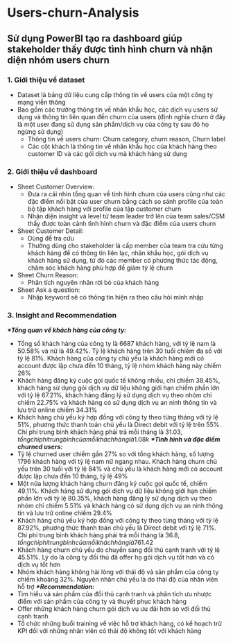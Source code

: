 # Users-churn-Analysis
## **Sử dụng PowerBI tạo ra dashboard giúp stakeholder thấy được tình hình churn và nhận diện nhóm users churn**
### **1. Giới thiệu về dataset**
- Dataset là bảng dữ liệu cung cấp thông tin về users của một công ty mạng viễn thông
- Bao gồm các trường thông tin về nhân khẩu học, các dịch vụ users sử dụng và thông tin liên quan đến churn của users (định nghĩa churn ở đây là một user đang sử dụng sản phẩm/dịch vụ của công ty sau đó họ ngừng sử dụng)
    - Thông tin về users churn: Churn category, churn reason, Churn label
    - Các cột khách là thông tin về nhân khẩu học của khách hàng theo customer ID và các gói dịch vụ mà khách hàng sử dụng
### **2. Giới thiệu về dashboard**
- Sheet Customer Overview:
    - Đưa ra cái nhìn tổng quan về tình hình churn của users cũng như các đặc điểm nổi bật của user churn bằng cách so sánh profile của toàn bộ tập khách hàng với profile của tập customer churn
    - Nhận diện insight và level từ team leader trở lên của team sales/CSM thấy được toàn cảnh tình hình churn và đặc điểm của users churn
- Sheet Customer Detail:
    - Dùng để tra cứu
    - Thường dùng cho stakeholder là cấp member của team tra cứu từng khách hàng để có thông tin liên lạc, nhân khẩu học, gói dịch vụ khách hàng sử dụng, từ đó các member có phương thức tác động, chăm sóc khách hàng phù hợp để giảm tỷ lệ churn
- Sheet Churn Reason:
    - Phân tích nguyên nhân rời bỏ của khách hàng
- Sheet Ask a question:
    - Nhập keyword sẽ có thông tin hiện ra theo câu hỏi mình nhập
### **3. Insight and Recommendation**
**_*Tổng quan về khách hàng của công ty:_**
  - Tổng số khách hàng của công ty là 6687 khách hàng, với tỷ lệ nam là 50.58% và nữ là 49.42%. Tỷ lệ khách hàng trên 30 tuổi chiếm đa số với tỷ lệ 81%. Khách hàng của công ty chủ yếu là khách hàng mới có account được lập chưa đến 10 tháng, tỷ lệ nhóm khách hàng này chiếm 26%
  - Khách hàng đăng ký cuộc gọi quốc tế không nhiều, chỉ chiếm 38.45%, khách hàng sử dụng gói dịch vụ dữ liệu không giới hạn chiếm phần lớn với tỷ lệ 67.21%, khách hàng đăng lý sử dụng dịch vụ theo nhóm chỉ chiếm 22.75% và khách hàng có sử dụng dịch vụ an ninh thông tin và lưu trữ online chiếm 34.31%
  - Khách hàng chủ yếu ký hợp đồng với công ty theo từng tháng với tỷ lệ 51%, phương thức thanh toán chủ yếu là Direct debit với tỷ lệ trên 55%. Chi phí trung bình khách hàng phải trả mỗi tháng là 31.03$, tổng chi phí trung bình của mỗi khách hàng là 1.08k$
**_*Tình hình và đặc điểm churned users:_**
  - Tỷ lệ churned user chiếm gần 27% so với tổng khách hàng, số lượng 1796 khách hàng với tỷ lệ nam nữ ngang nhau. Khách hàng churn chủ yếu trên 30 tuổi với tỷ lệ 84% và chủ yếu là khách hàng mới có account được lập chưa đến 10 tháng, tỷ lệ 49%
  - Một nửa lượng khách hàng churn đăng ký cuộc gọi quốc tế, chiếm 49.11%. Khách hàng sử dụng gói dịch vụ dữ liệu không giới hạn chiếm phần lớn với tỷ lệ 80.35%, khách hàng đăng lý sử dụng dịch vụ theo nhóm chỉ chiếm 5.51% và khách hàng có sử dụng dịch vụ an ninh thông tin và lưu trữ online chiếm 29.4%
  - Khách hàng chủ yếu ký hợp đồng với công ty theo từng tháng với tỷ lệ 87.92%, phương thức thanh toán chủ yếu là Direct debit với tỷ lệ 71%. Chi phí trung bình khách hàng phải trả mỗi tháng là 36.8$, tổng chi phí trung bình của mỗi khách hàng là 761.42$
  - Khách hàng churn chủ yếu do chuyển sang đối thủ cạnh tranh với tỷ lệ 45.51%. Lý do là công ty đối thủ đã offer họ gói dịch vụ tốt hơn và có dịch vụ tốt hơn
  - Nhóm khách hàng không hài lòng với thái độ và sản phẩm của công ty chiếm khoảng 32%. Nguyên nhân chủ yếu là do thái độ của nhân viên hỗ trợ
**_*Recommendation:_**
  - Tìm hiểu và sản phẩm của đối thủ cạnh tranh và phân tích ưu nhược điểm với sản phẩm của công ty và thuyết phục khách hàng
  - Offer những khách hàng churn gói dịch vụ ưu đãi hơn so với đối thủ cạnh tranh
  - Tổ chức những buổi training về việc hỗ trợ khách hàng, có kế hoạch trừ KPI đối với những nhân viên có thái độ không tốt với khách hàng
